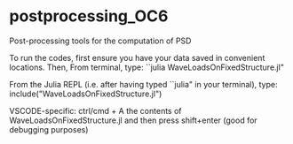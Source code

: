 # postprocessing_OC6
Post-processing tools for the computation of PSD

To run the codes, first ensure you have your data saved in convenient locations.
Then,
From terminal, type: ``julia WaveLoadsOnFixedStructure.jl"

From the Julia REPL (i.e. after having typed ``julia" in your terminal), type: include("WaveLoadsOnFixedStructure.jl")

VSCODE-specific: ctrl/cmd + A the contents of WaveLoadsOnFixedStructure.jl and then press shift+enter (good for debugging purposes)
